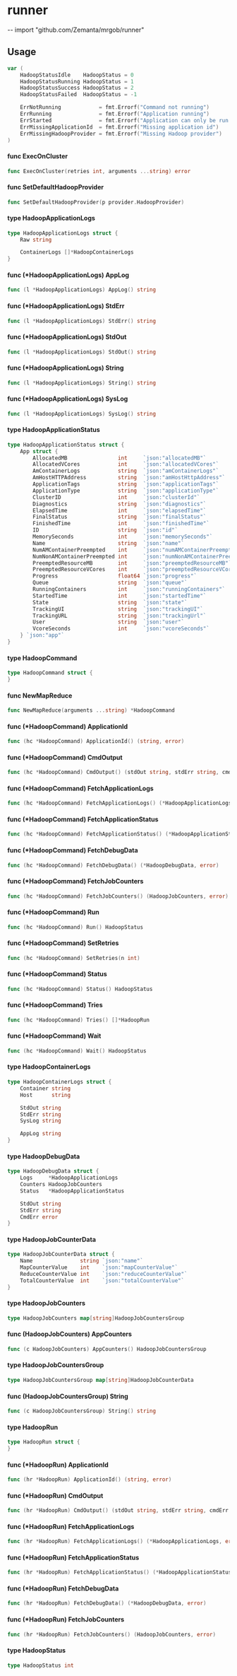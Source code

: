 # runner
--
    import "github.com/Zemanta/mrgob/runner"


## Usage

```go
var (
	HadoopStatusIdle    HadoopStatus = 0
	HadoopStatusRunning HadoopStatus = 1
	HadoopStatusSuccess HadoopStatus = 2
	HadoopStatusFailed  HadoopStatus = -1

	ErrNotRunning            = fmt.Errorf("Command not running")
	ErrRunning               = fmt.Errorf("Application running")
	ErrStarted               = fmt.Errorf("Application can only be run once")
	ErrMissingApplicationId  = fmt.Errorf("Missing application id")
	ErrMissingHadoopProvider = fmt.Errorf("Missing Hadoop provider")
)
```

#### func  ExecOnCluster

```go
func ExecOnCluster(retries int, arguments ...string) error
```

#### func  SetDefaultHadoopProvider

```go
func SetDefaultHadoopProvider(p provider.HadoopProvider)
```

#### type HadoopApplicationLogs

```go
type HadoopApplicationLogs struct {
	Raw string

	ContainerLogs []*HadoopContainerLogs
}
```


#### func (*HadoopApplicationLogs) AppLog

```go
func (l *HadoopApplicationLogs) AppLog() string
```

#### func (*HadoopApplicationLogs) StdErr

```go
func (l *HadoopApplicationLogs) StdErr() string
```

#### func (*HadoopApplicationLogs) StdOut

```go
func (l *HadoopApplicationLogs) StdOut() string
```

#### func (*HadoopApplicationLogs) String

```go
func (l *HadoopApplicationLogs) String() string
```

#### func (*HadoopApplicationLogs) SysLog

```go
func (l *HadoopApplicationLogs) SysLog() string
```

#### type HadoopApplicationStatus

```go
type HadoopApplicationStatus struct {
	App struct {
		AllocatedMB                int     `json:"allocatedMB"`
		AllocatedVCores            int     `json:"allocatedVCores"`
		AmContainerLogs            string  `json:"amContainerLogs"`
		AmHostHTTPAddress          string  `json:"amHostHttpAddress"`
		ApplicationTags            string  `json:"applicationTags"`
		ApplicationType            string  `json:"applicationType"`
		ClusterID                  int     `json:"clusterId"`
		Diagnostics                string  `json:"diagnostics"`
		ElapsedTime                int     `json:"elapsedTime"`
		FinalStatus                string  `json:"finalStatus"`
		FinishedTime               int     `json:"finishedTime"`
		ID                         string  `json:"id"`
		MemorySeconds              int     `json:"memorySeconds"`
		Name                       string  `json:"name"`
		NumAMContainerPreempted    int     `json:"numAMContainerPreempted"`
		NumNonAMContainerPreempted int     `json:"numNonAMContainerPreempted"`
		PreemptedResourceMB        int     `json:"preemptedResourceMB"`
		PreemptedResourceVCores    int     `json:"preemptedResourceVCores"`
		Progress                   float64 `json:"progress"`
		Queue                      string  `json:"queue"`
		RunningContainers          int     `json:"runningContainers"`
		StartedTime                int     `json:"startedTime"`
		State                      string  `json:"state"`
		TrackingUI                 string  `json:"trackingUI"`
		TrackingURL                string  `json:"trackingUrl"`
		User                       string  `json:"user"`
		VcoreSeconds               int     `json:"vcoreSeconds"`
	} `json:"app"`
}
```


#### type HadoopCommand

```go
type HadoopCommand struct {
}
```


#### func  NewMapReduce

```go
func NewMapReduce(arguments ...string) *HadoopCommand
```

#### func (*HadoopCommand) ApplicationId

```go
func (hc *HadoopCommand) ApplicationId() (string, error)
```

#### func (*HadoopCommand) CmdOutput

```go
func (hc *HadoopCommand) CmdOutput() (stdOut string, stdErr string, cmdErr error)
```

#### func (*HadoopCommand) FetchApplicationLogs

```go
func (hc *HadoopCommand) FetchApplicationLogs() (*HadoopApplicationLogs, error)
```

#### func (*HadoopCommand) FetchApplicationStatus

```go
func (hc *HadoopCommand) FetchApplicationStatus() (*HadoopApplicationStatus, error)
```

#### func (*HadoopCommand) FetchDebugData

```go
func (hc *HadoopCommand) FetchDebugData() (*HadoopDebugData, error)
```

#### func (*HadoopCommand) FetchJobCounters

```go
func (hc *HadoopCommand) FetchJobCounters() (HadoopJobCounters, error)
```

#### func (*HadoopCommand) Run

```go
func (hc *HadoopCommand) Run() HadoopStatus
```

#### func (*HadoopCommand) SetRetries

```go
func (hc *HadoopCommand) SetRetries(n int)
```

#### func (*HadoopCommand) Status

```go
func (hc *HadoopCommand) Status() HadoopStatus
```

#### func (*HadoopCommand) Tries

```go
func (hc *HadoopCommand) Tries() []*HadoopRun
```

#### func (*HadoopCommand) Wait

```go
func (hc *HadoopCommand) Wait() HadoopStatus
```

#### type HadoopContainerLogs

```go
type HadoopContainerLogs struct {
	Container string
	Host      string

	StdOut string
	StdErr string
	SysLog string

	AppLog string
}
```


#### type HadoopDebugData

```go
type HadoopDebugData struct {
	Logs     *HadoopApplicationLogs
	Counters HadoopJobCounters
	Status   *HadoopApplicationStatus

	StdOut string
	StdErr string
	CmdErr error
}
```


#### type HadoopJobCounterData

```go
type HadoopJobCounterData struct {
	Name               string `json:"name"`
	MapCounterValue    int    `json:"mapCounterValue"`
	ReduceCounterValue int    `json:"reduceCounterValue"`
	TotalCounterValue  int    `json:"totalCounterValue"`
}
```


#### type HadoopJobCounters

```go
type HadoopJobCounters map[string]HadoopJobCountersGroup
```


#### func (HadoopJobCounters) AppCounters

```go
func (c HadoopJobCounters) AppCounters() HadoopJobCountersGroup
```

#### type HadoopJobCountersGroup

```go
type HadoopJobCountersGroup map[string]HadoopJobCounterData
```


#### func (HadoopJobCountersGroup) String

```go
func (c HadoopJobCountersGroup) String() string
```

#### type HadoopRun

```go
type HadoopRun struct {
}
```


#### func (*HadoopRun) ApplicationId

```go
func (hr *HadoopRun) ApplicationId() (string, error)
```

#### func (*HadoopRun) CmdOutput

```go
func (hr *HadoopRun) CmdOutput() (stdOut string, stdErr string, cmdErr error)
```

#### func (*HadoopRun) FetchApplicationLogs

```go
func (hr *HadoopRun) FetchApplicationLogs() (*HadoopApplicationLogs, error)
```

#### func (*HadoopRun) FetchApplicationStatus

```go
func (hr *HadoopRun) FetchApplicationStatus() (*HadoopApplicationStatus, error)
```

#### func (*HadoopRun) FetchDebugData

```go
func (hr *HadoopRun) FetchDebugData() (*HadoopDebugData, error)
```

#### func (*HadoopRun) FetchJobCounters

```go
func (hr *HadoopRun) FetchJobCounters() (HadoopJobCounters, error)
```

#### type HadoopStatus

```go
type HadoopStatus int
```
